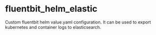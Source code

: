# fluentbit_helm_elastic
Custom fluentbit helm value.yaml configuration. It can be used to export kubernetes and container logs to elasticsearch.
